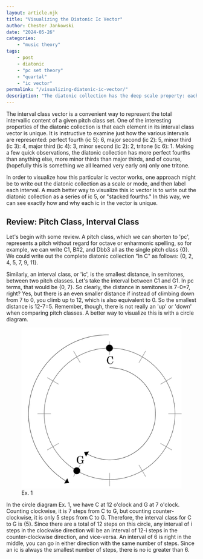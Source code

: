 ```yaml
---
layout: article.njk
title: "Visualizing the Diatonic Ic Vector"
author: Chester Jankowski
date: "2024-05-26"
categories:
    - "music theory"
tags:
    - post
    - diatonic
    - "pc set theory"
    - "quartal"
    - "ic vector"
permalink: "/visualizing-diatonic-ic-vector/"
description: "The diatonic collection has the deep scale property: each element in its ic vector is unique. By looking at the collection as a 'stack of fourths,' we can easily visualize how and why each ic is unique."
---
```


The interval class vector is a convenient way to represent the total intervallic content of a given pitch class set. One of the interesting properties of the diatonic collection is that each element in its interval class vector is unique. It is instructive to examine just how the various intervals are represented: perfect fourth (ic 5): 6, major second (ic 2): 5, minor third (ic 3): 4, major third (ic 4): 3, minor second (ic 2): 2, tritone (ic 6): 1. Making a few quick observations, the diatonic collection has more perfect fourths than anything else, more minor thirds than major thirds, and of course, (hopefully this is something we all learned very early on) only one tritone.

In order to visualize how this particular ic vector works, one approach might be to write out the diatonic collection as a scale or mode, and then label each interval. A much better way to visualize this ic vector is to write out the diatonic collection as a series of ic 5, or "stacked fourths." In this way, we can see exactly how and why each ic in the vector is unique.

## Review: Pitch Class, Interval Class

Let's begin with some review. A pitch class, which we can shorten to 'pc', represents a pitch without regard for octave or enharmonic spelling, so for example, we can write C1, B#2, and Dbb3 all as the single pitch class {0}. We could write out the complete diatonic collection "In C" as follows: {0, 2, 4, 5, 7, 9, 11}.

Similarly, an interval class, or 'ic', is the smallest distance, in semitones, between two pitch classes. Let's take the interval between C1 and G1. In pc terms, that would be {0, 7}. So clearly, the distance in semitones is 7-0=7, right? Yes, but there is an even smaller distance if instead of climbing down from 7 to 0, you climb up to 12, which is also equivalent to 0. So the smallest distance is 12-7=5. Remember, though, there is not really an 'up' or 'down' when comparing pitch classes. A better way to visualize this is with a circle diagram.

<figure><img class="img-small" src="images/circle-diagram-c-g-hd.png" alt="circle diagram" max-width="25%"><figcaption>Ex. 1</figcaption></figure>

In the circle diagram Ex. 1, we have C at 12 o'clock and G at 7 o'clock. Counting clockwise, it is 7 steps from C to G, but counting counter-clockwise, it is only 5 steps from C to G. Therefore, the interval class for C to G is {5}. Since there are a total of 12 steps on this circle, any interval of i steps in the clockwise direction will be an interval of 12-i steps in the counter-clockwise direction, and vice-versa. An interval of 6 is right in the middle, you can go in either direction with the same number of steps. Since an ic is always the smallest number of steps, there is no ic greater than 6.

